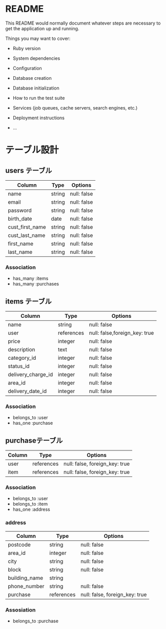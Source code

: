 # README

This README would normally document whatever steps are necessary to get the
application up and running.

Things you may want to cover:

* Ruby version

* System dependencies

* Configuration

* Database creation

* Database initialization

* How to run the test suite

* Services (job queues, cache servers, search engines, etc.)

* Deployment instructions

* ...

# テーブル設計

## users テーブル


| Column          | Type   | Options     |
| --------        | ------ | ----------- |
| name            | string | null: false |
| email           | string | null: false |
| password        | string | null: false |
| birth_date      | date   | null: false |
| cust_first_name | string | null: false |
| cust_last_name  | string | null: false |
| first_name      | string | null: false |
| last_name       | string | null: false |


### Association
- has_many :items
- has_many :purchases

## items テーブル

| Column             | Type       | Options     |
| ------             | ------     | ----------- |
| name               | string     | null: false |
| user               | references | null: false,foreign_key: true |
| price              | integer    | null: false |
| description        | text       | null: false |
| category_id        | integer    | null: false |
| status_id          | integer    | null: false |
| delivery_charge_id | integer    | null: false |
| area_id            | integer    | null: false |
| delivery_date_id   | integer    | null: false |


### Association

- belongs_to :user
- has_one :purchase

## purchaseテーブル

| Column        | Type       | Options                        |
| ------        | ---------- | ------------------------------ |
| user          | references | null: false, foreign_key: true |    
| item          | references | null: false, foreign_key: true |                   

### Association

- belongs_to :user
- belongs_to :item
- has_one    :address

### address

| Column           | Type       | Options                        |
| ------           | ---------- | ------------------------------ |
| postcode         | string     | null: false                    |
| area_id          | integer    | null: false                    |
| city             | string     | null: false                    |
| block            | string     | null: false                    |
| building_name    | string     |                                |
| phone_number     | string     | null: false                    |
| purchase         | references | null: false, foreign_key: true |

### Assosiation

- belongs_to :purchase





